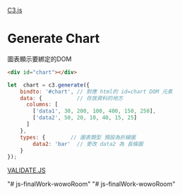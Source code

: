 [C3.js](https://c3js.org/gettingstarted.html#generate)

# Generate Chart

圖表顯示要綁定的DOM 
```html
<div id="chart"></div>
```

```jsx
let  chart = c3.generate({
    bindto: '#chart', // 對應 html的 id=chart DOM 元素
    data: {           // 存放資料的地方
      columns: [      
        ['data1', 30, 200, 100, 400, 150, 250],
        ['data2', 50, 20, 10, 40, 15, 25]
      ]
    },
    types: {        // 圖表類型 預設為折線圖
        data2: 'bar'  // 更改 data2 為 長條圖
    }
});
```


[VALIDATE.JS](https://validatejs.org/#validators-date)

"# js-finalWork-wowoRoom" 
"# js-finalWork-wowoRoom" 
